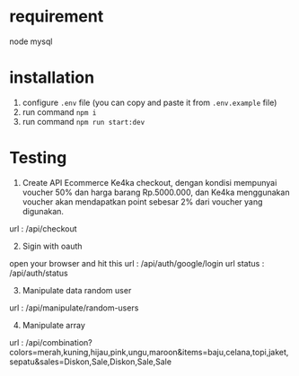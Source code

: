 # requirement

node
mysql

# installation

1. configure `.env` file (you can copy and paste it from `.env.example` file)
2. run command `npm i`
3. run command `npm run start:dev`

# Testing

1. Create API Ecommerce Ke4ka checkout, dengan kondisi mempunyai voucher 50% dan harga barang Rp.5000.000, dan Ke4ka menggunakan voucher akan mendapatkan point sebesar 2% dari voucher yang digunakan.

url : /api/checkout

2. Sigin with oauth

open your browser and hit this url : /api/auth/google/login
url status : /api/auth/status

3. Manipulate data random user

url : /api/manipulate/random-users

4.  Manipulate array

url : /api/combination?colors=merah,kuning,hijau,pink,ungu,maroon&items=baju,celana,topi,jaket,sepatu&sales=Diskon,Sale,Diskon,Sale,Sale
